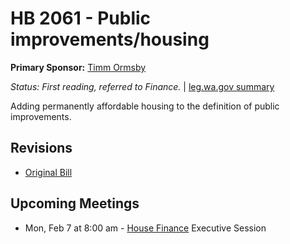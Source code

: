 # HB 2061 - Public improvements/housing
**Primary Sponsor:** [Timm Ormsby](/person/leg/timm.ormsby.md)

*Status: First reading, referred to Finance.* | [leg.wa.gov summary](https://app.leg.wa.gov/billsummary?BillNumber=2061&Year=2021)

Adding permanently affordable housing to the definition of public improvements.

## Revisions
* [Original Bill](1/)

## Upcoming Meetings
* Mon, Feb 7 at 8:00 am - [House Finance](/house/2021-22/FIN/) Executive Session